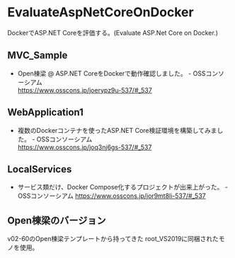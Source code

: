 # EvaluateAspNetCoreOnDocker
DockerでASP.NET Coreを評価する。(Evaluate ASP.Net Core on Docker.)

## MVC_Sample
- Open棟梁 @ ASP.NET CoreをDockerで動作確認しました。 - OSSコンソーシアム  
https://www.osscons.jp/joerypz9u-537/#_537

## WebApplication1
- 複数のDockerコンテナを使ったASP.NET Core検証環境を構築してみました。 - OSSコンソーシアム  
https://www.osscons.jp/joq3nj6gs-537/#_537

## LocalServices
- サービス類だけ、Docker Compose化するプロジェクトが出来上がった。 - OSSコンソーシアム
https://www.osscons.jp/jor9mt8li-537/#_537

## Open棟梁のバージョン
v02-60のOpen棟梁テンプレートから持ってきた
root_VS2019に同梱されたモノを使用。
